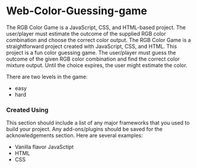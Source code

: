 # Web-Color-Guessing-game
The RGB Color Game is a JavaScript, CSS, and HTML-based project. The user/player must estimate the outcome of the supplied RGB color combination and choose the correct color output.
The RGB Color Game is a straightforward project created with JavaScript, CSS, and HTML. This project is a fun color guessing game. The user/player must guess the outcome of the given RGB color combination and find the correct color mixture output. Until the choice expires, the user might estimate the color.

There are two levels in the game:

* easy
* hard

### Created Using
This section should include a list of any major frameworks that you used to build your project. Any add-ons/plugins should be saved for the acknowledgements section. Here are several examples:
* Vanilla flavor JavaSctipt
* HTML 
* CSS  

